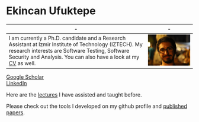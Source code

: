 
# Ekincan Ufuktepe
| - | - | 
| --- | --- |
| I am currently a Ph.D. candidate and a Research Assistant at Izmir Institute of Technology (IZTECH). My research interests are Software Testing, Software Security and Analysis. You can also have a look at my [CV](CV/EkincanUFUKTEPE_CV.pdf) as well. | ![](images/headshot.png)

[Google Scholar](https://scholar.google.com.tr/citations?user=nMoEPfwAAAAJ&hl=en)  
[LinkedIn](https://www.linkedin.com/in/ekincan-ufuktepe-8a208944/)  

Here are the [lectures](lectures/prevLectures.md) I have assisted and taught before.

Please check out the tools I developed on my github profile and [published papers](publication/papers.md). 
